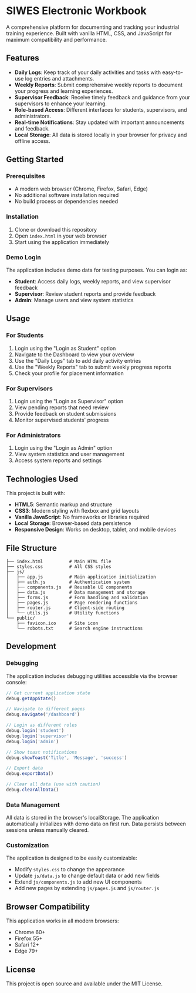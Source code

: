 # SIWES Electronic Workbook

A comprehensive platform for documenting and tracking your industrial training experience. Built with vanilla HTML, CSS, and JavaScript for maximum compatibility and performance.

## Features

- **Daily Logs**: Keep track of your daily activities and tasks with easy-to-use log entries and attachments.
- **Weekly Reports**: Submit comprehensive weekly reports to document your progress and learning experiences.
- **Supervisor Feedback**: Receive timely feedback and guidance from your supervisors to enhance your learning.
- **Role-based Access**: Different interfaces for students, supervisors, and administrators.
- **Real-time Notifications**: Stay updated with important announcements and feedback.
- **Local Storage**: All data is stored locally in your browser for privacy and offline access.

## Getting Started

### Prerequisites

- A modern web browser (Chrome, Firefox, Safari, Edge)
- No additional software installation required
- No build process or dependencies needed

### Installation

1. Clone or download this repository
2. Open `index.html` in your web browser
3. Start using the application immediately

### Demo Login

The application includes demo data for testing purposes. You can login as:

- **Student**: Access daily logs, weekly reports, and view supervisor feedback
- **Supervisor**: Review student reports and provide feedback
- **Admin**: Manage users and view system statistics

## Usage

### For Students

1. Login using the "Login as Student" option
2. Navigate to the Dashboard to view your overview
3. Use the "Daily Logs" tab to add daily activity entries
4. Use the "Weekly Reports" tab to submit weekly progress reports
5. Check your profile for placement information

### For Supervisors

1. Login using the "Login as Supervisor" option
2. View pending reports that need review
3. Provide feedback on student submissions
4. Monitor supervised students' progress

### For Administrators

1. Login using the "Login as Admin" option
2. View system statistics and user management
3. Access system reports and settings

## Technologies Used

This project is built with:

- **HTML5**: Semantic markup and structure
- **CSS3**: Modern styling with flexbox and grid layouts
- **Vanilla JavaScript**: No frameworks or libraries required
- **Local Storage**: Browser-based data persistence
- **Responsive Design**: Works on desktop, tablet, and mobile devices

## File Structure

```
├── index.html          # Main HTML file
├── styles.css          # All CSS styles
├── js/
│   ├── app.js          # Main application initialization
│   ├── auth.js         # Authentication system
│   ├── components.js   # Reusable UI components
│   ├── data.js         # Data management and storage
│   ├── forms.js        # Form handling and validation
│   ├── pages.js        # Page rendering functions
│   ├── router.js       # Client-side routing
│   └── utils.js        # Utility functions
└── public/
    ├── favicon.ico     # Site icon
    └── robots.txt      # Search engine instructions
```

## Development

### Debugging

The application includes debugging utilities accessible via the browser console:

```javascript
// Get current application state
debug.getAppState()

// Navigate to different pages
debug.navigate('/dashboard')

// Login as different roles
debug.login('student')
debug.login('supervisor')
debug.login('admin')

// Show toast notifications
debug.showToast('Title', 'Message', 'success')

// Export data
debug.exportData()

// Clear all data (use with caution)
debug.clearAllData()
```

### Data Management

All data is stored in the browser's localStorage. The application automatically initializes with demo data on first run. Data persists between sessions unless manually cleared.

### Customization

The application is designed to be easily customizable:

- Modify `styles.css` to change the appearance
- Update `js/data.js` to change default data or add new fields
- Extend `js/components.js` to add new UI components
- Add new pages by extending `js/pages.js` and `js/router.js`

## Browser Compatibility

This application works in all modern browsers:

- Chrome 60+
- Firefox 55+
- Safari 12+
- Edge 79+

## License

This project is open source and available under the MIT License.
